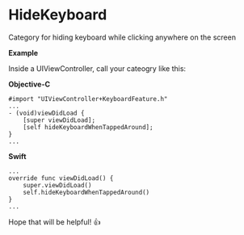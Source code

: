 # HideKeyboard
Category for hiding keyboard while clicking anywhere on the screen

**Example**

Inside a UIViewController, call your cateogry like this:

**Objective-C**

```
#import "UIViewController+KeyboardFeature.h"
...
- (void)viewDidLoad {
    [super viewDidLoad];
    [self hideKeyboardWhenTappedAround];
}
...
```

**Swift**

```
...
override func viewDidLoad() {
    super.viewDidLoad()
    self.hideKeyboardWhenTappedAround() 
}
...
```

Hope that will be helpful! 👍
